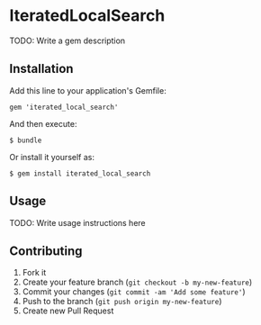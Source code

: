 # IteratedLocalSearch

TODO: Write a gem description

## Installation

Add this line to your application's Gemfile:

    gem 'iterated_local_search'

And then execute:

    $ bundle

Or install it yourself as:

    $ gem install iterated_local_search

## Usage

TODO: Write usage instructions here

## Contributing

1. Fork it
2. Create your feature branch (`git checkout -b my-new-feature`)
3. Commit your changes (`git commit -am 'Add some feature'`)
4. Push to the branch (`git push origin my-new-feature`)
5. Create new Pull Request

